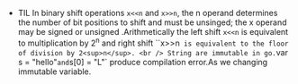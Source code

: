 - TIL
  In binary shift operations `x<<n` and `x>>n`, the n operand determines the number of bit positions to shift and must be unsinged; the x operand may be signed or unsigned .Arithmetically the left shift `x<<n` is equivalent to multiplication by 2<sup>n</sup> and right shift ``x>>n` is equivalent to the floor of division by 2<sup>n</sup>.
  <br />
  String are immutable in go.`var s = "hello"` and `s[0] = "L"` produce compilation error.As we changing immutable variable.

